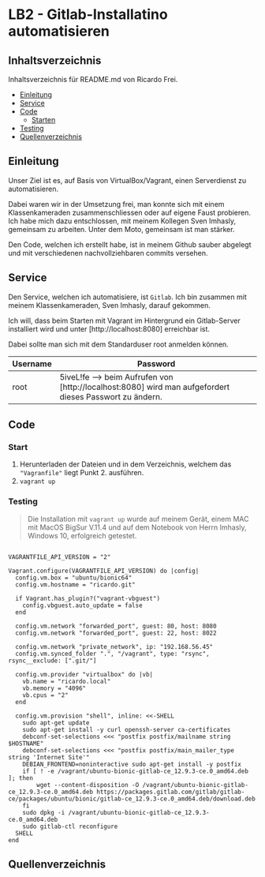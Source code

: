 # LB2 - Gitlab-Installatino automatisieren

## Inhaltsverzeichnis

Inhaltsverzeichnis für README.md von Ricardo Frei.

- [Einleitung](#Einleitung)
- [Service](#Service)
- [Code](#Code)
	- [Starten](#Start)
- [Testing](#Testing)
- [Quellenverzeichnis](#Quellenverzeichnis)

## Einleitung
Unser Ziel ist es, auf Basis von VirtualBox/Vagrant, einen Serverdienst zu automatisieren. 

Dabei waren wir in der Umsetzung frei, man konnte sich mit einem Klassenkameraden zusammenschliessen oder auf eigene Faust probieren. Ich habe mich dazu entschlossen, mit meinem Kollegen Sven Imhasly, gemeinsam zu arbeiten. Unter dem Moto, gemeinsam ist man stärker. 

Den Code, welchen ich erstellt habe, ist in meinem Github sauber abgelegt und mit verschiedenen nachvollziehbaren commits versehen. 

## Service
Den Service, welchen ich automatisiere, ist `Gitlab`. Ich bin zusammen mit meinem Klassenkameraden, Sven Imhasly, darauf gekommen.

Ich will, dass beim Starten mit Vagrant im Hintergrund ein Gitlab-Server installiert wird und unter [http://localhost:8080] erreichbar ist. 

Dabei sollte man sich mit dem Standarduser root anmelden können. 

Username | Password
---------|-----------
root     | 5iveL!fe --> beim Aufrufen von [http://localhost:8080] wird man aufgefordert dieses Passwort zu ändern.    

## Code

### Start
1. Herunterladen der Dateien und in dem Verzeichnis, welchem das `"Vagranfile"` liegt Punkt 2. ausführen.
2. `vagrant up`

### Testing
> Die Installation mit `vagrant up` wurde auf meinem Gerät, einem MAC mit MacOS BigSur V.11.4 und auf dem Notebook von Herrn Imhasly, Windows 10, erfolgreich getestet. 

<pre><code>
VAGRANTFILE_API_VERSION = "2"

Vagrant.configure(VAGRANTFILE_API_VERSION) do |config|
  config.vm.box = "ubuntu/bionic64"
  config.vm.hostname = "ricardo.git"

  if Vagrant.has_plugin?("vagrant-vbguest")
    config.vbguest.auto_update = false
  end

  config.vm.network "forwarded_port", guest: 80, host: 8080 
  config.vm.network "forwarded_port", guest: 22, host: 8022 

  config.vm.network "private_network", ip: "192.168.56.45"
  config.vm.synced_folder ".", "/vagrant", type: "rsync", rsync__exclude: [".git/"]

  config.vm.provider "virtualbox" do |vb|
    vb.name = "ricardo.local" 
    vb.memory = "4096" 
    vb.cpus = "2"
  end

  config.vm.provision "shell", inline: <<-SHELL
    sudo apt-get update 
    sudo apt-get install -y curl openssh-server ca-certificates
    debconf-set-selections <<< "postfix postfix/mailname string $HOSTNAME"
    debconf-set-selections <<< "postfix postfix/main_mailer_type string 'Internet Site'"
    DEBIAN_FRONTEND=noninteractive sudo apt-get install -y postfix
    if [ ! -e /vagrant/ubuntu-bionic-gitlab-ce_12.9.3-ce.0_amd64.deb ]; then
        wget --content-disposition -O /vagrant/ubuntu-bionic-gitlab-ce_12.9.3-ce.0_amd64.deb https://packages.gitlab.com/gitlab/gitlab-ce/packages/ubuntu/bionic/gitlab-ce_12.9.3-ce.0_amd64.deb/download.deb
    fi
    sudo dpkg -i /vagrant/ubuntu-bionic-gitlab-ce_12.9.3-ce.0_amd64.deb
    sudo gitlab-ctl reconfigure
  SHELL
end
</code></pre>

## Quellenverzeichnis